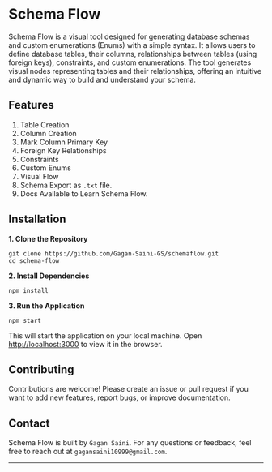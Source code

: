# Schema Flow

Schema Flow is a visual tool designed for generating database schemas and custom enumerations (Enums) with a simple syntax. It allows users to define database tables, their columns, relationships between tables (using foreign keys), constraints, and custom enumerations. The tool generates visual nodes representing tables and their relationships, offering an intuitive and dynamic way to build and understand your schema.

## Features

1. Table Creation
2. Column Creation
3. Mark Column Primary Key
4. Foreign Key Relationships
5. Constraints
6. Custom Enums
7. Visual Flow
8. Schema Export as `.txt` file.
9. Docs Available to Learn Schema Flow.

## Installation

**1. Clone the Repository**

```
git clone https://github.com/Gagan-Saini-GS/schemaflow.git
cd schema-flow
```

**2. Install Dependencies**

```
npm install
```

**3. Run the Application**

```
npm start
```

This will start the application on your local machine.
Open [http://localhost:3000](http://localhost:3000) to view it in the browser.

## Contributing

Contributions are welcome! Please create an issue or pull request if you want to add new features, report bugs, or improve documentation.

## Contact

Schema Flow is built by `Gagan Saini`.
For any questions or feedback, feel free to reach out at `gagansaini10999@gmail.com`.

---
